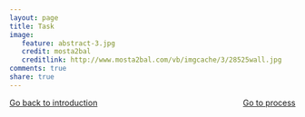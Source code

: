 ```yaml
---
layout: page 
title: Task 
image: 
   feature: abstract-3.jpg
   credit: mosta2bal
   creditlink: http://www.mosta2bal.com/vb/imgcache/3/28525wall.jpg
comments: true
share: true 
---
```








<div style="float: left"> 
<a href="{{ site.url }}/retail/writing/introduction/" class="btn">Go back to introduction</a>
</div>

<div style="float: right"> 
<a href="{{ site.url }}/retail/writing/process/" class="btn">Go to process</a>
</div>